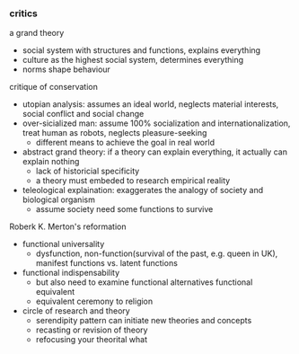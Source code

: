 ### critics

a grand theory
- social system with structures and functions, explains everything
- culture as the highest social system, determines everything
- norms shape behaviour

critique of conservation
- utopian analysis: assumes an ideal world, neglects material interests, social conflict and social change
- over-sicialized man: assume 100% socialization and internationalization, treat human as robots, neglects pleasure-seeking
    - different means to achieve the goal in real world
- abstract grand theory: if a theory can explain everything, it actually can explain nothing
    - lack of historicial specificity
    - a theory must embeded to research empirical reality
- teleological explaination: exaggerates the analogy of society and biological organism
    - assume society need some functions to survive

Roberk K. Merton's reformation
- functional universality
    - dysfunction, non-function(survival of the past, e.g. queen in UK), manifest functions vs. latent functions
- functional indispensability
    - but also need to examine functional alternatives functional equivalent
    - equivalent ceremony to religion
- circle of research and theory
    - serendipity pattern can initiate new theories and concepts
    - recasting or revision of theory
    - refocusing your theorital what
